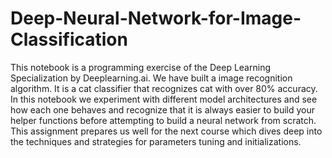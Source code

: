 # Deep-Neural-Network-for-Image-Classification

This notebook is a programming exercise of the Deep Learning Specialization by Deeplearning.ai. We have built a image recognition algorithm. It is a cat classifier that recognizes cat with over 80% accuracy. In this notebook we experiment with different model architectures and see how each one behaves and recognize that it is always easier to build your helper functions before attempting to build a neural network from scratch. This assignment prepares us well for the next course which dives deep into the techniques and strategies for parameters tuning and initializations.